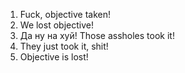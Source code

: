 1. Fuck, objective taken!
2. We lost objective!
3. Да ну на хуй! Those assholes took it!
4. They just took it, shit!
5. Objective is lost!